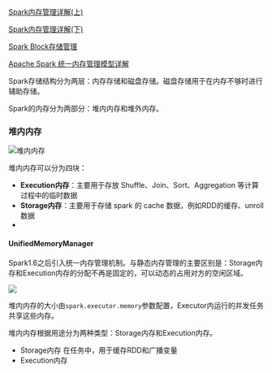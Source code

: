 [Spark内存管理详解(上)](https://www.jianshu.com/p/3981b14df76b)

[Spark内存管理详解(下)](https://www.jianshu.com/p/58288b862030)

[Spark Block存储管理](http://shiyanjun.cn/archives/1641.html)

[Apache Spark 统一内存管理模型详解](https://www.iteblog.com/archives/2342.html#Off-heap_Memory)


Spark存储结构分为两层：内存存储和磁盘存储。磁盘存储用于在内存不够时进行辅助存储。

Spark的内存分为两部分：堆内内存和堆外内存。

### 堆内内存

![堆内内存](https://www.ibm.com/developerworks/cn/analytics/library/ba-cn-apache-spark-memory-management/image004.png)

堆内内存可以分为四块：
- **Execution内存**：主要用于存放 Shuffle、Join、Sort、Aggregation 等计算过程中的临时数据
- **Storage内存**：主要用于存储 spark 的 cache 数据，例如RDD的缓存、unroll数据
-

#### UnifiedMemoryManager
Spark1.6之后引入统一内存管理机制。与静态内存管理的主要区别是：Storage内存和Execution内存的分配不再是固定的，可以动态的占用对方的空闲区域。

![](https://upload-images.jianshu.io/upload_images/3009881-a72cb0282275305b.png?imageMogr2/auto-orient/strip%7CimageView2/2/w/932/format/webp)


堆内内存的大小由`spark.executor.memory`参数配置，Executor内运行的并发任务共享这些内存。

堆内内存根据用途分为两种类型：Storage内存和Execution内存。

- Storage内存
  在任务中，用于缓存RDD和广播变量
- Execution内存
